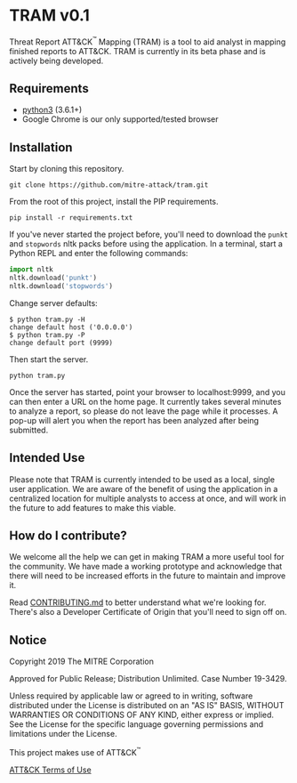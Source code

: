 # TRAM v0.1

Threat Report ATT&CK<sup>™</sup> Mapping (TRAM) is a tool to aid analyst in mapping finished reports to ATT&CK. TRAM is currently in its beta phase and is actively being developed.

## Requirements
- [python3](https://www.python.org/) (3.6.1+)
- Google Chrome is our only supported/tested browser

## Installation
Start by cloning this repository.
```
git clone https://github.com/mitre-attack/tram.git
```
From the root of this project, install the PIP requirements.
```
pip install -r requirements.txt
```
If you've never started the project before, you'll need to download the `punkt` and `stopwords` nltk packs before using the application. In a terminal, start a Python REPL and enter the following commands:
```python
import nltk
nltk.download('punkt')
nltk.download('stopwords')
```

Change server defaults:
``` console
$ python tram.py -H
change default host ('0.0.0.0')
$ python tram.py -P
change default port (9999)
```
Then start the server.
```
python tram.py
```

Once the server has started, point your browser to localhost:9999, and you can then enter a URL on the home page.
It currently takes several minutes to analyze a report, so please do not leave the page while it processes. A pop-up will alert you when the report has been analyzed after being submitted.

## Intended Use
Please note that TRAM is currently intended to be used as a local, single user application. We are aware of the benefit of using the application in a centralized location for multiple analysts to access at once, and will work in the future to add features to make this viable.

## How do I contribute?

We welcome all the help we can get in making TRAM a more useful tool for the community. We have made a working prototype and acknowledge that there will need to be increased efforts in the future to maintain and improve it.

Read [CONTRIBUTING.md](CONTRIBUTING.md) to better understand what we're looking for. There's also a Developer Certificate of Origin that you'll need to sign off on.

## Notice

Copyright 2019 The MITRE Corporation

Approved for Public Release; Distribution Unlimited. Case Number 19-3429.

Unless required by applicable law or agreed to in writing, software
distributed under the License is distributed on an "AS IS" BASIS,
WITHOUT WARRANTIES OR CONDITIONS OF ANY KIND, either express or implied.
See the License for the specific language governing permissions and
limitations under the License.

This project makes use of ATT&CK<sup>™</sup>

[ATT&CK Terms of Use](https://attack.mitre.org/resources/terms-of-use/)
